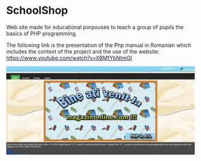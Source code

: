# SchoolShop
Web site made for educational porpouses to teach a group of pupils the basics of PHP programming.

The following link is the presentation of the Php manual in Romanian which includes the context of the project and the use of the website:
https://www.youtube.com/watch?v=XBMfYbNtmGI

![](home-page.png)
